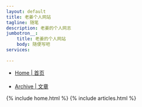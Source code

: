 ```yaml
---
layout: default
title: 老姜个人网站
tagline: 随笔
description: 老姜的个人网志
jumbotron__:
    title: 老姜的个人网站
    body: 随便写吧
services: 
  
---
```

<!-- Nav tabs -->
<ul class="nav nav-pills nav-justifiedx">
    <li class="active"><a href="/">Home | 首页</a></li>
    <li class=""><a href="/archive.html">Archive | 文章</a></li>
</ul>
{% include home.html %}
{% include articles.html %}
